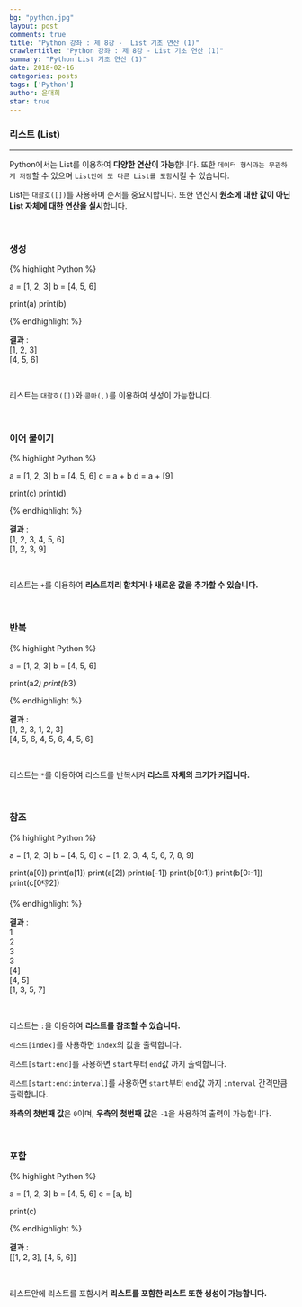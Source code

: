 ```yaml
---
bg: "python.jpg"
layout: post
comments: true
title: "Python 강좌 : 제 8강 -  List 기초 연산 (1)"
crawlertitle: "Python 강좌 : 제 8강 - List 기초 연산 (1)"
summary: "Python List 기초 연산 (1)"
date: 2018-02-16
categories: posts
tags: ['Python']
author: 윤대희
star: true
---
```


### 리스트 (List) ###
----------
Python에서는 List를 이용하여 **다양한 연산이 가능**합니다. 또한 `데이터 형식과는 무관하게 저장`할 수 있으며 `List안에 또 다른 List를 포함`시킬 수 있습니다.

List는 `대괄호([])`를 사용하며 순서를 중요시합니다. 또한 연산시 **원소에 대한 값이 아닌 List 자체에 대한 연산을 실시**합니다.

<br>

<h3>생성</h3>
{% highlight Python %}

a = [1, 2, 3]
b = [4, 5, 6]

print(a)
print(b)

{% endhighlight %}

**결과**
:    
[1, 2, 3]<br>
[4, 5, 6]

<br>

리스트는 `대괄호([])`와 `콤마(,)`를 이용하여 생성이 가능합니다.

<br>

<h3>이어 붙이기</h3>
{% highlight Python %}

a = [1, 2, 3]
b = [4, 5, 6]
c = a + b
d = a + [9]

print(c)
print(d)

{% endhighlight %}

**결과**
:    
[1, 2, 3, 4, 5, 6]<br>
[1, 2, 3, 9]

<br>

리스트는 `+`를 이용하여 **리스트끼리 합치거나 새로운 값을 추가할 수 있습니다.**

<br>

<h3>반복</h3>
{% highlight Python %}

a = [1, 2, 3]
b = [4, 5, 6]

print(a*2)
print(b*3)

{% endhighlight %}

**결과**
:    
[1, 2, 3, 1, 2, 3]<br>
[4, 5, 6, 4, 5, 6, 4, 5, 6]

<br>

리스트는 `*`를 이용하여 리스트를 반복시켜 **리스트 자체의 크기가 커집니다.**

<br>

<h3>참조</h3>
{% highlight Python %}

a = [1, 2, 3]
b = [4, 5, 6]
c = [1, 2, 3, 4, 5, 6, 7, 8, 9]

print(a[0])
print(a[1])
print(a[2])
print(a[-1])
print(b[0:1])
print(b[0:-1])
print(c[0:-1:2])

{% endhighlight %}

**결과**
:    
1<br>
2<br>
3<br>
3<br>
[4]<br>
[4, 5]<br>
[1, 3, 5, 7]

<br>

리스트는 `:`을 이용하여 **리스트를 참조할 수 있습니다.**

`리스트[index]`를 사용하면 `index`의 값을 출력합니다.

`리스트[start:end]`를 사용하면 `start`부터 `end`값 까지 출력합니다.

`리스트[start:end:interval]`를 사용하면 `start`부터 `end`값 까지 `interval` 간격만큼 출력합니다.

**좌측의 첫번째 값**은 `0`이며, **우측의 첫번째 값**은 `-1`을 사용하여 출력이 가능합니다.


<br>

<h3>포함</h3>
{% highlight Python %}

a = [1, 2, 3]
b = [4, 5, 6]
c = [a, b]

print(c)

{% endhighlight %}

**결과**
:    
[[1, 2, 3], [4, 5, 6]]

<br>

리스트안에 리스트를 포함시켜 **리스트를 포함한 리스트 또한 생성이 가능합니다.**
